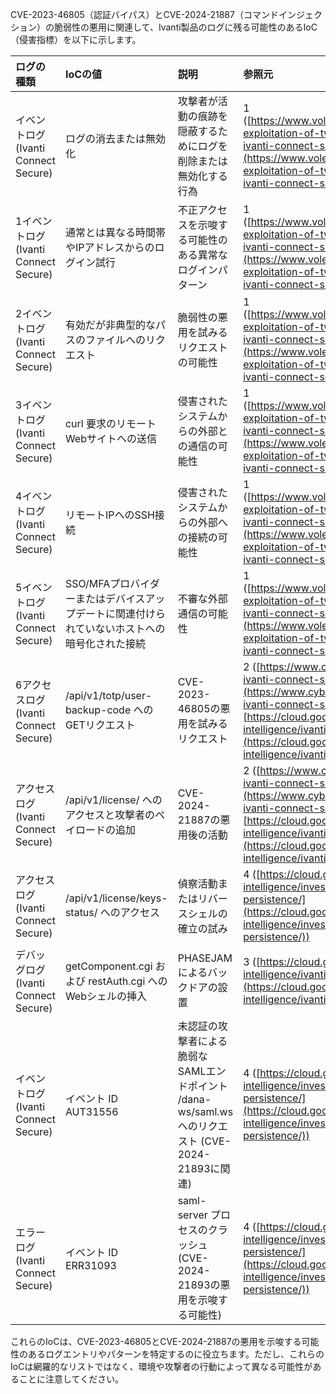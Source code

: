 CVE-2023-46805（認証バイパス）とCVE-2024-21887（コマンドインジェクション）の脆弱性の悪用に関連して、Ivanti製品のログに残る可能性のあるIoC（侵害指標）を以下に示します。

| ログの種類 | IoCの値 | 説明 | 参照元 |
| :---- | :---- | :---- | :---- |
| イベントログ (Ivanti Connect Secure) | ログの消去または無効化 | 攻撃者が活動の痕跡を隠蔽するためにログを削除または無効化する行為 | 1 ([https://www.volexity.com/blog/2024/01/10/active-exploitation-of-two-zero-day-vulnerabilities-in-ivanti-connect-secure-vpn/](https://www.volexity.com/blog/2024/01/10/active-exploitation-of-two-zero-day-vulnerabilities-in-ivanti-connect-secure-vpn/)) |
| 1イベントログ (Ivanti Connect Secure) | 通常とは異なる時間帯やIPアドレスからのログイン試行 | 不正アクセスを示唆する可能性のある異常なログインパターン | 1 ([https://www.volexity.com/blog/2024/01/10/active-exploitation-of-two-zero-day-vulnerabilities-in-ivanti-connect-secure-vpn/](https://www.volexity.com/blog/2024/01/10/active-exploitation-of-two-zero-day-vulnerabilities-in-ivanti-connect-secure-vpn/)) |
| 2イベントログ (Ivanti Connect Secure) | 有効だが非典型的なパスのファイルへのリクエスト | 脆弱性の悪用を試みるリクエストの可能性 | 1 ([https://www.volexity.com/blog/2024/01/10/active-exploitation-of-two-zero-day-vulnerabilities-in-ivanti-connect-secure-vpn/](https://www.volexity.com/blog/2024/01/10/active-exploitation-of-two-zero-day-vulnerabilities-in-ivanti-connect-secure-vpn/)) |
| 3イベントログ (Ivanti Connect Secure) | curl 要求のリモートWebサイトへの送信 | 侵害されたシステムからの外部との通信の可能性 | 1 ([https://www.volexity.com/blog/2024/01/10/active-exploitation-of-two-zero-day-vulnerabilities-in-ivanti-connect-secure-vpn/](https://www.volexity.com/blog/2024/01/10/active-exploitation-of-two-zero-day-vulnerabilities-in-ivanti-connect-secure-vpn/)) |
| 4イベントログ (Ivanti Connect Secure) | リモートIPへのSSH接続 | 侵害されたシステムからの外部への接続の可能性 | 1 ([https://www.volexity.com/blog/2024/01/10/active-exploitation-of-two-zero-day-vulnerabilities-in-ivanti-connect-secure-vpn/](https://www.volexity.com/blog/2024/01/10/active-exploitation-of-two-zero-day-vulnerabilities-in-ivanti-connect-secure-vpn/)) |
| 5イベントログ (Ivanti Connect Secure) | SSO/MFAプロバイダーまたはデバイスアップデートに関連付けられていないホストへの暗号化された接続 | 不審な外部通信の可能性 | 1 ([https://www.volexity.com/blog/2024/01/10/active-exploitation-of-two-zero-day-vulnerabilities-in-ivanti-connect-secure-vpn/](https://www.volexity.com/blog/2024/01/10/active-exploitation-of-two-zero-day-vulnerabilities-in-ivanti-connect-secure-vpn/)) |
| 6アクセスログ (Ivanti Connect Secure) | /api/v1/totp/user-backup-code へのGETリクエスト | CVE-2023-46805の悪用を試みるリクエスト | 2 ([https://www.cybereason.com/blog/threat-alert-ivanti-connect-secure-vpn-zero-day-exploitation](https://www.cybereason.com/blog/threat-alert-ivanti-connect-secure-vpn-zero-day-exploitation), [https://cloud.google.com/blog/topics/threat-intelligence/ivanti-connect-secure-vpn-zero-day/](https://cloud.google.com/blog/topics/threat-intelligence/ivanti-connect-secure-vpn-zero-day/)) |
| アクセスログ (Ivanti Connect Secure) | /api/v1/license/ へのアクセスと攻撃者のペイロードの追加 | CVE-2024-21887の悪用後の活動 | 2 ([https://www.cybereason.com/blog/threat-alert-ivanti-connect-secure-vpn-zero-day-exploitation](https://www.cybereason.com/blog/threat-alert-ivanti-connect-secure-vpn-zero-day-exploitation), [https://cloud.google.com/blog/topics/threat-intelligence/ivanti-connect-secure-vpn-zero-day/](https://cloud.google.com/blog/topics/threat-intelligence/ivanti-connect-secure-vpn-zero-day/)) |
| アクセスログ (Ivanti Connect Secure) | /api/v1/license/keys-status/ へのアクセス | 偵察活動またはリバースシェルの確立の試み | 4 ([https://cloud.google.com/blog/topics/threat-intelligence/investigating-ivanti-exploitation-persistence/](https://cloud.google.com/blog/topics/threat-intelligence/investigating-ivanti-exploitation-persistence/)) |
| デバッグログ (Ivanti Connect Secure) | getComponent.cgi および restAuth.cgi へのWebシェルの挿入 | PHASEJAMによるバックドアの設置 | 3 ([https://cloud.google.com/blog/topics/threat-intelligence/ivanti-connect-secure-vpn-zero-day/](https://cloud.google.com/blog/topics/threat-intelligence/ivanti-connect-secure-vpn-zero-day/)) |
| イベントログ (Ivanti Connect Secure) | イベント ID AUT31556 | 未認証の攻撃者による脆弱なSAMLエンドポイント /dana-ws/saml.ws へのリクエスト (CVE-2024-21893に関連) | 4 ([https://cloud.google.com/blog/topics/threat-intelligence/investigating-ivanti-exploitation-persistence/](https://cloud.google.com/blog/topics/threat-intelligence/investigating-ivanti-exploitation-persistence/)) |
| エラーログ (Ivanti Connect Secure) | イベント ID ERR31093 | saml-server プロセスのクラッシュ (CVE-2024-21893の悪用を示唆する可能性) | 4 ([https://cloud.google.com/blog/topics/threat-intelligence/investigating-ivanti-exploitation-persistence/](https://cloud.google.com/blog/topics/threat-intelligence/investigating-ivanti-exploitation-persistence/)) |

これらのIoCは、CVE-2023-46805とCVE-2024-21887の悪用を示唆する可能性のあるログエントリやパターンを特定するのに役立ちます。ただし、これらのIoCは網羅的なリストではなく、環境や攻撃者の行動によって異なる可能性があることに注意してください。